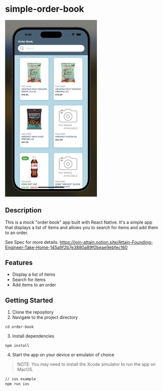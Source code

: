 # simple-order-book

<img src="./order-book/assets/order-book-landing.png" width="300" alt="Order Book App Interface">

## Description

This is a mock "order book" app built with React Native. It's a simple app that displays a list of items and allows you to search for items and add them to an order.

See Spec for more details: https://join-attain.notion.site/Attain-Founding-Engineer-Take-Home-145a9f2b7e3880a89f0beae9ebfec160

## Features

- Display a list of items
- Search for items
- Add items to an order

## Getting Started

1. Clone the repository
2. Navigate to the project directory
```
cd order-book
```
3. Install dependencies
```
npm install
```
4. Start the app on your device or emulator of choice
> NOTE: You may need to install the Xcode simulator to run the app on MacOS.

```
// ios example
npm run ios
```

